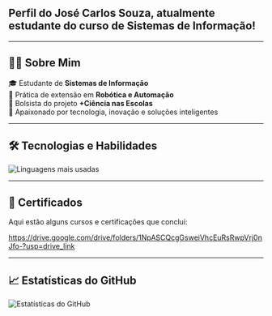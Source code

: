 ## Perfil do José Carlos Souza, atualmente estudante do curso de Sistemas de Informação!

---

## 👨‍💻 Sobre Mim  

🎓 Estudante de **Sistemas de Informação**  
🤖 Prática de extensão em **Robótica e Automação**  
🎯 Bolsista do projeto **+Ciência nas Escolas**  
🚀 Apaixonado por tecnologia, inovação e soluções inteligentes

---

## 🛠️ Tecnologias e Habilidades 

![Linguagens mais usadas](https://github-readme-stats.vercel.app/api/top-langs/?username=jose1souza&layout=compact&theme=dark)

---

## 📜 Certificados  
Aqui estão alguns cursos e certificações que concluí:

https://drive.google.com/drive/folders/1NpASCQcgGsweiVhcEuRsRwpVrj0nJfo-?usp=drive_link

---

## 📈 Estatísticas do GitHub
![Estatísticas do GitHub](https://github-readme-stats.vercel.app/api?username=jose1souza&show_icons=true&theme=dark) 
